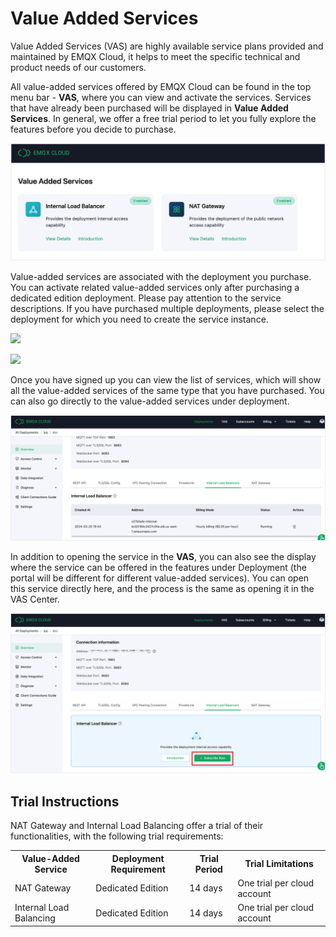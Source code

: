 # Value Added Services

Value Added Services (VAS) are highly available service plans provided and maintained by EMQX Cloud, it helps to meet the specific technical and product needs of our customers.

All value-added services offered by EMQX Cloud can be found in the top menu bar - **VAS**, where you can view and activate the services. Services that have already been purchased will be displayed in **Value Added Services**. In general, we offer a free trial period to let you fully explore the features before you decide to purchase.

![](./_assets/intro_01.png)

Value-added services are associated with the deployment you purchase. You can activate related value-added services only after purchasing a dedicated edition deployment. Please pay attention to the service descriptions. If you have purchased multiple deployments, please select the deployment for which you need to create the service instance.

![](./_assets/intro_02.png)

![](./_assets/intro_03.png)

Once you have signed up you can view the list of services, which will show all the value-added services of the same type that you have purchased. You can also go directly to the value-added services under deployment.

![](./_assets/intro_05.png)

In addition to opening the service in the **VAS**, you can also see the display where the service can be offered in the features under Deployment (the portal will be different for different value-added services). You can open this service directly here, and the process is the same as opening it in the VAS Center.

![intro_04](./_assets/intro_04.png)

## Trial Instructions

NAT Gateway and Internal Load Balancing offer a trial of their functionalities, with the following trial requirements:

<table>    <tr>       <th>Value-Added Service</th>       <th>Deployment Requirement</th>       <th>Trial Period</th>       <th>Trial Limitations</th>    </tr>    <tr>       <td>NAT Gateway</td>       <td>Dedicated Edition</td>       <td>14 days</td>       <td>One trial per cloud account</td>    </tr>    <tr>       <td>Internal Load Balancing</td>       <td>Dedicated Edition</td>       <td>14 days</td>       <td>One trial per cloud account</td>    </tr> </table

